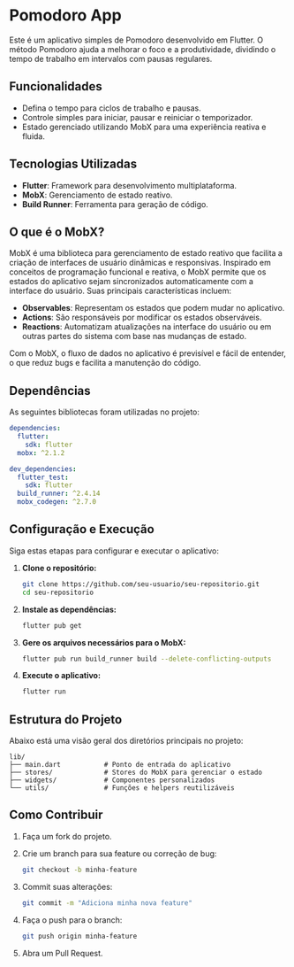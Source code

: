 # Pomodoro App

Este é um aplicativo simples de Pomodoro desenvolvido em Flutter. O método Pomodoro ajuda a melhorar o foco e a produtividade, dividindo o tempo de trabalho em intervalos com pausas regulares.

## Funcionalidades

- Defina o tempo para ciclos de trabalho e pausas.
- Controle simples para iniciar, pausar e reiniciar o temporizador.
- Estado gerenciado utilizando MobX para uma experiência reativa e fluida.

## Tecnologias Utilizadas

- **Flutter**: Framework para desenvolvimento multiplataforma.
- **MobX**: Gerenciamento de estado reativo.
- **Build Runner**: Ferramenta para geração de código.

## O que é o MobX?

MobX é uma biblioteca para gerenciamento de estado reativo que facilita a criação de interfaces de usuário dinâmicas e responsivas. Inspirado em conceitos de programação funcional e reativa, o MobX permite que os estados do aplicativo sejam sincronizados automaticamente com a interface do usuário. Suas principais características incluem:

- **Observables**: Representam os estados que podem mudar no aplicativo.
- **Actions**: São responsáveis por modificar os estados observáveis.
- **Reactions**: Automatizam atualizações na interface do usuário ou em outras partes do sistema com base nas mudanças de estado.

Com o MobX, o fluxo de dados no aplicativo é previsível e fácil de entender, o que reduz bugs e facilita a manutenção do código.

## Dependências

As seguintes bibliotecas foram utilizadas no projeto:

```yaml
dependencies:
  flutter:
    sdk: flutter
  mobx: ^2.1.2

dev_dependencies:
  flutter_test:
    sdk: flutter
  build_runner: ^2.4.14
  mobx_codegen: ^2.7.0
```

## Configuração e Execução

Siga estas etapas para configurar e executar o aplicativo:

1. **Clone o repositório:**

   ```bash
   git clone https://github.com/seu-usuario/seu-repositorio.git
   cd seu-repositorio
   ```

2. **Instale as dependências:**

   ```bash
   flutter pub get
   ```

3. **Gere os arquivos necessários para o MobX:**

   ```bash
   flutter pub run build_runner build --delete-conflicting-outputs
   ```

4. **Execute o aplicativo:**

   ```bash
   flutter run
   ```

## Estrutura do Projeto

Abaixo está uma visão geral dos diretórios principais no projeto:

```
lib/
├── main.dart           # Ponto de entrada do aplicativo
├── stores/             # Stores do MobX para gerenciar o estado
├── widgets/            # Componentes personalizados
└── utils/              # Funções e helpers reutilizáveis
```

## Como Contribuir

1. Faça um fork do projeto.
2. Crie um branch para sua feature ou correção de bug:

   ```bash
   git checkout -b minha-feature
   ```

3. Commit suas alterações:

   ```bash
   git commit -m "Adiciona minha nova feature"
   ```

4. Faça o push para o branch:

   ```bash
   git push origin minha-feature
   ```

5. Abra um Pull Request.


